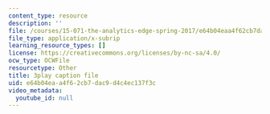 ```yaml
---
content_type: resource
description: ''
file: /courses/15-071-the-analytics-edge-spring-2017/e64b04eaa4f62cb7dac9d4c4ec137f3c_NAQhRc3OQAw.srt
file_type: application/x-subrip
learning_resource_types: []
license: https://creativecommons.org/licenses/by-nc-sa/4.0/
ocw_type: OCWFile
resourcetype: Other
title: 3play caption file
uid: e64b04ea-a4f6-2cb7-dac9-d4c4ec137f3c
video_metadata:
  youtube_id: null
---
```

